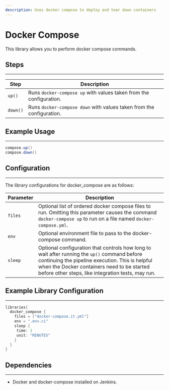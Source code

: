 ```yaml
---
description: Uses docker compose to deploy and tear down containers
---
```


# Docker Compose

This library allows you to perform docker compose commands.

## Steps

---

| Step | Description |
| ----------- | ----------- |
| `up()` | Runs `docker-compose up` with values taken from the configuration. |
| `down()` | Runs `docker-compose down` with values taken from the configuration. |

## Example Usage

---

```groovy
compose.up()
compose.down()
```

## Configuration

---

The library configurations for docker_compose are as follows:

| Parameter | Description |
| ----------- | ----------- |
| `files` | Optional list of ordered docker compose files to run. Omitting this parameter causes the command `docker-compose up` to run on a file named `docker-compose.yml`. |
| `env` | Optional environment file to pass to the docker-compose command. |
| `sleep` | Optional configuration that controls how long to wait after running the `up()` command before continuing the pipeline execution. This is helpful when the Docker containers need to be started before other steps, like integration tests, may run. |

## Example Library Configuration

---

```groovy
libraries{
  docker_compose {
    files = ["docker-compose.it.yml"]
    env = ".env.ci"
    sleep {
     time: 1
     unit: "MINUTES"
    }
  }
}
```

## Dependencies

---

* Docker and docker-compose installed on Jenkins.
